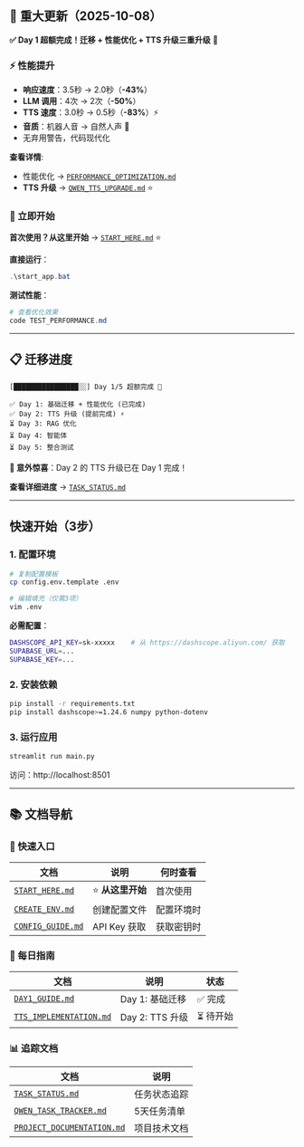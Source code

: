 ## 🎉 重大更新（2025-10-08）

**✅ Day 1 超额完成！迁移 + 性能优化 + TTS 升级三重升级** 🚀

### ⚡ 性能提升
- **响应速度**：3.5秒 → 2.0秒（**-43%**）
- **LLM 调用**：4次 → 2次（**-50%**）
- **TTS 速度**：3.0秒 → 0.5秒（**-83%**）⚡
- **音质**：机器人音 → 自然人声 🎤
- 无弃用警告，代码现代化

**查看详情**:
- 性能优化 → [`PERFORMANCE_OPTIMIZATION.md`](./PERFORMANCE_OPTIMIZATION.md)
- **TTS 升级** → [`QWEN_TTS_UPGRADE.md`](./QWEN_TTS_UPGRADE.md) ⭐

### 🚀 立即开始

**首次使用？从这里开始** → [`START_HERE.md`](./START_HERE.md) ⭐

**直接运行**：
```powershell
.\start_app.bat
```

**测试性能**：
```powershell
# 查看优化效果
code TEST_PERFORMANCE.md
```

---

## 📋 迁移进度

```
[████████████████░░] Day 1/5 超额完成 🎉

✅ Day 1: 基础迁移 + 性能优化 (已完成)
✅ Day 2: TTS 升级 (提前完成) ⚡
⏳ Day 3: RAG 优化  
⏳ Day 4: 智能体
⏳ Day 5: 整合测试
```

**🎉 意外惊喜**：Day 2 的 TTS 升级已在 Day 1 完成！

**查看详细进度** → [`TASK_STATUS.md`](./TASK_STATUS.md)

---

## 快速开始（3步）

### 1. 配置环境
```bash
# 复制配置模板
cp config.env.template .env

# 编辑填充（仅需3项）
vim .env
```

**必需配置**：
```bash
DASHSCOPE_API_KEY=sk-xxxxx    # 从 https://dashscope.aliyun.com/ 获取
SUPABASE_URL=...
SUPABASE_KEY=...
```

### 2. 安装依赖
```bash
pip install -r requirements.txt
pip install dashscope>=1.24.6 numpy python-dotenv
```

### 3. 运行应用
```bash
streamlit run main.py
```

访问：http://localhost:8501

---

## 📚 文档导航

### 🎯 快速入口
| 文档 | 说明 | 何时查看 |
|------|------|---------|
| [`START_HERE.md`](./START_HERE.md) | ⭐ **从这里开始** | 首次使用 |
| [`CREATE_ENV.md`](./CREATE_ENV.md) | 创建配置文件 | 配置环境时 |
| [`CONFIG_GUIDE.md`](./CONFIG_GUIDE.md) | API Key 获取 | 获取密钥时 |

### 📅 每日指南
| 文档 | 说明 | 状态 |
|------|------|------|
| [`DAY1_GUIDE.md`](./DAY1_GUIDE.md) | Day 1: 基础迁移 | ✅ 完成 |
| [`TTS_IMPLEMENTATION.md`](./TTS_IMPLEMENTATION.md) | Day 2: TTS 升级 | ⏳ 待开始 |

### 📊 追踪文档
| 文档 | 说明 |
|------|------|
| [`TASK_STATUS.md`](./TASK_STATUS.md) | 任务状态追踪 |
| [`QWEN_TASK_TRACKER.md`](./QWEN_TASK_TRACKER.md) | 5天任务清单 |
| [`PROJECT_DOCUMENTATION.md`](./PROJECT_DOCUMENTATION.md) | 项目技术文档 |
